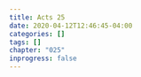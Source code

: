 ```yaml
---
title: Acts 25
date: 2020-04-12T12:46:45-04:00
categories: []
tags: []
chapter: "025"
inprogress: false
---
```


